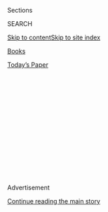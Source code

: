<div id="app">

<div>

<div>

<div>

<div class="NYTAppHideMasthead css-1q2w90k e1suatyy0">

<div class="section css-ui9rw0 e1suatyy2">

<div class="css-eph4ug er09x8g0">

<div class="css-6n7j50">

</div>

<span class="css-1dv1kvn">Sections</span>

<div class="css-10488qs">

<span class="css-1dv1kvn">SEARCH</span>

</div>

[Skip to content](#site-content)[Skip to site
index](#site-index)

</div>

<div id="masthead-section-label" class="css-1wr3we4 eaxe0e00">

[Books](https://www.nytimes3xbfgragh.onion/section/books)

</div>

<div class="css-10698na e1huz5gh0">

</div>

</div>

<div id="masthead-bar-one" class="section hasLinks css-15hmgas e1csuq9d3">

<div class="css-uqyvli e1csuq9d0">

</div>

<div class="css-1uqjmks e1csuq9d1">

</div>

<div class="css-9e9ivx">

[](https://myaccount.nytimes3xbfgragh.onion/auth/login?response_type=cookie&client_id=vi)

</div>

<div class="css-1bvtpon e1csuq9d2">

[Today’s
Paper](https://www.nytimes3xbfgragh.onion/section/todayspaper)

</div>

</div>

</div>

</div>

<div data-aria-hidden="false">

<div id="site-content" data-role="main">

<div>

<div class="css-1aor85t" style="opacity:0.000000001;z-index:-1;visibility:hidden">

<div class="css-1hqnpie">

<div class="css-epjblv">

<span class="css-17xtcya">[Books](/section/books)</span><span class="css-x15j1o">|</span><span class="css-fwqvlz">‘Eat
the Buddha’ Reports From the ‘World Capital of
Self-Immolations’</span>

</div>

<div class="css-k008qs">

<div class="css-1iwv8en">

<span class="css-18z7m18"></span>

<div>

</div>

</div>

<span class="css-1n6z4y">https://nyti.ms/2CzMccG</span>

<div class="css-1705lsu">

<div class="css-4xjgmj">

<div class="css-4skfbu" data-role="toolbar" data-aria-label="Social Media Share buttons, Save button, and Comments Panel with current comment count" data-testid="share-tools">

  - 
  - 
  - 
  - 
    
    <div class="css-6n7j50">
    
    </div>

  - 

</div>

</div>

</div>

</div>

</div>

</div>

<div id="NYT_TOP_BANNER_REGION" class="css-13pd83m">

</div>

<div id="top-wrapper" class="css-1sy8kpn">

<div id="top-slug" class="css-l9onyx">

Advertisement

</div>

[Continue reading the main
story](#after-top)

<div class="ad top-wrapper" style="text-align:center;height:100%;display:block;min-height:250px">

<div id="top" class="place-ad" data-position="top" data-size-key="top">

</div>

</div>

<div id="after-top">

</div>

</div>

<div id="sponsor-wrapper" class="css-1hyfx7x">

<div id="sponsor-slug" class="css-19vbshk">

Supported by

</div>

[Continue reading the main
story](#after-sponsor)

<div id="sponsor" class="ad sponsor-wrapper" style="text-align:center;height:100%;display:block">

</div>

<div id="after-sponsor">

</div>

</div>

[Books of The Times](/column/books-of-the-times "Books of The Times")

<div class="css-9u9xp4 ehdk2mb0">

# ‘Eat the Buddha’ Reports From the ‘World Capital of Self-Immolations’

</div>

<div class="css-xt80pu e12qa4dv0">

<div class="css-18e8msd">

<div class="css-vp77d3 epjyd6m0">

<div class="css-1baulvz">

By [<span class="css-1baulvz last-byline" itemprop="name">Parul
Sehgal</span>](https://www.nytimes3xbfgragh.onion/by/parul-sehgal)

</div>

</div>

  - 
    
    <div class="css-ld3wwf e16638kd2">
    
    Published July 15, 2020Updated July 21,
    2020
    
    </div>

  - 
    
    <div class="css-4xjgmj">
    
    <div class="css-pvvomx" data-role="toolbar" data-aria-label="Social Media Share buttons, Save button, and Comments Panel with current comment count" data-testid="share-tools">
    
      - 
      - 
      - 
      - 
        
        <div class="css-6n7j50">
        
        </div>
    
      - 
    
    </div>
    
    </div>

</div>

</div>

<div class="css-79elbk" data-testid="photoviewer-wrapper">

<div class="css-z3e15g" data-testid="photoviewer-wrapper-hidden">

</div>

<div class="css-1a48zt4 ehw59r15" data-testid="photoviewer-children">

![<span class="css-cnj6d5 e1z0qqy90" itemprop="copyrightHolder"><span class="css-1ly73wi e1tej78p0">Credit...</span><span><span>.</span></span></span>](https://static01.graylady3jvrrxbe.onion/images/2020/07/16/books/15BOOKDEMICK1/15BOOKDEMICK1-articleLarge.png?quality=75&auto=webp&disable=upscale)

</div>

</div>

<div class="css-170u9t6">

<div class="css-u7fh8e">

<div class="css-79elbk">

Buy Book<span data-aria-hidden="true">
    ▾</span>

  - [Amazon](https://www.amazon.com/gp/search?index=books&tag=NYTBSREV-20&field-keywords=Eat+the+Buddha+Barbara+Demick)
  - [Apple
    Books](https://du-gae-books-dot-nyt-du-prd.appspot.com/buy?title=Eat+the+Buddha&author=Barbara+Demick)
  - [Barnes and
    Noble](https://www.anrdoezrs.net/click-7990613-11819508?url=https%3A%2F%2Fwww.barnesandnoble.com%2Fw%2F%3Fean%3D9780812998757)
  - [Books-A-Million](https://www.anrdoezrs.net/click-7990613-35140?url=https%3A%2F%2Fwww.booksamillion.com%2Fp%2FEat%2Bthe%2BBuddha%2FBarbara%2BDemick%2F9780812998757)
  - [Bookshop](https://bookshop.org/a/3546/9780812998757)
  - [Indiebound](https://www.indiebound.org/book/9780812998757?aff=NYT)

</div>

When you purchase an independently reviewed book through our site, we
earn an affiliate
commission.

</div>

</div>

<div class="section meteredContent css-1r7ky0e" name="articleBody" itemprop="articleBody">

<div class="css-1fanzo5 StoryBodyCompanionColumn">

<div class="css-53u6y8">

In “The Unwomanly Face of War,” an oral history of World War II, the
Nobel Prize-winning writer Svetlana Alexievich recounts a strange little
story. A woman leaps into dark water to rescue a drowning man. At the
shore, however, she realizes it is not a man she has hauled from the
water but a gigantic sturgeon. The sturgeon dies.

Censors initially cut the scene from Alexievich’s book. *You’re not
asking about the right things*, they remonstrated. *Focus on bravery, on
patriotism*. *Let’s have less about fear, and less about hairstyles.*
There was no place in the canon for her sort of wartime stories,
Alexievich recalled in an interview with The Paris Review. There was no
place for reality, which comes stuffed with sturgeons and all manner of
misapprehensions and muddle; reality, which shows notable indifference,
if not outright hostility, to plot.

Perhaps an alternative canon exists, in the work of oral historians like
Alexievich, and in the deeply reported narratives of journalists like
Barbara Demick. The method is programmatic openness, deep listening, a
willingness to be waylaid; the effect, a prismatic picture of history as
experienced and understood by individuals in their full amplitude and
idiosyncrasy. Alexievich collects the daydreams of her subjects. In
Demick’s impressive account of life in North Korea, [“Nothing to
Envy,”](https://www.nytimes3xbfgragh.onion/2010/01/27/books/27book.html)
she described a society on the brink of starvation, cut off from the
world, lacking even electricity. But she told love stories, too.
Darkness proved to be a surprising boon; [some North Koreans told
her](https://www.nytimes3xbfgragh.onion/2010/01/27/books/excerpt-nothing-to-envy.html)
they grew to need it, as it conferred the only freedom they knew. Young
people fell in love in the dark: “Wrapped in a magic cloak of
invisibility, you can do what you like without worrying about the prying
eyes of parents, neighbors or secret police.”

“Eat the Buddha” is Demick’s third book, all of them told in rotating
perspectives — a model inspired by [John Hersey’s
“Hiroshima,”](https://www.nytimes3xbfgragh.onion/1985/08/04/books/beyond-the-brink-of-destruction.html)
and one she has made her own. In “Logavina Street,” she described daily
life during the Bosnian War through the lens of one neighborhood in
Sarajevo. “Nothing to Envy” followed six refugees from the port city of
Chongjin. The close focus gives her work its granularity, but it also
allows her to crosscheck the stories of her subjects. “Good reporting
should have the same standard as in a courtroom — beyond a reasonable
doubt,” she has said. In her latest, the masterly “Eat the Buddha,” she
profiles a group of Tibetans with roots in Ngaba County, in the Chinese
province of Sichuan, which bears the gory distinction of being the
“undisputed world capital of self-immolations.”

</div>

</div>

<div class="css-1fanzo5 StoryBodyCompanionColumn">

<div class="css-53u6y8">

Despite the Buddhist taboo against suicide, some 156 Tibetans — at the
time of Demick’s writing — have set themselves on fire in recent years,
protesting China’s rule. They have perfected their technique, wrapping
themselves in quilts and wire to prevent rescue, dousing themselves in
gasoline and swallowing it, too, to ensure they will burn from the
inside. Almost a third of these people — monks, mothers, ordinary
citizens — have come from Ngaba and the surrounding region.

Why Ngaba? “Why were so many of its residents willing to destroy their
bodies by one of the most horrific methods imaginable?” This mystery
hooked Demick, who arrived in China in 2007 as the Beijing bureau chief
of The Los Angeles Times. On the face of it, Ngaba is better off than
many of its counterparts, she observes. The residents are comfortable,
the infrastructure comparatively decent. (The government invested in a
“blitz” of modernization in the hopes of quelling the uprisings). Some
attribute the protests to the [harsh and oppressive police
presence](https://www.nytimes3xbfgragh.onion/2012/06/03/world/asia/wave-of-tibet-self-immolations-challenges-chinese-rule.html).
But Demick argues that the roots run deeper. Ngaba was the site of
Tibet’s first meeting with Chinese Communists, in the 1930s. “The
people of this region have a particular wound causing excessive
suffering that spans three generations,” the monk Kirti Rinpoche
testified before a U.S. congressional commission in 2011. “This wound is
very difficult to forget or
heal.”

<div class="css-79elbk" data-testid="photoviewer-wrapper">

<div class="css-z3e15g" data-testid="photoviewer-wrapper-hidden">

</div>

<div class="css-1a48zt4 ehw59r15" data-testid="photoviewer-children">

<div class="css-zgakxe erfvjey0">

<span class="css-1ly73wi e1tej78p0">Image</span>

<div class="css-zjzyr8">

<div data-testid="lazyimage-container" style="height:457.55555555555554px">

</div>

</div>

</div>

<span class="css-16f3y1r e13ogyst0" data-aria-hidden="true">Barbara
Demick, whose new book is “Eat the Buddha: Life and Death in a Tibetan
Town.”</span><span class="css-cnj6d5 e1z0qqy90" itemprop="copyrightHolder"><span class="css-1ly73wi e1tej78p0">Credit...</span><span>Madeleine
Grant</span></span>

</div>

</div>

Fleeing Nationalist forces, the Red Army marauded through monasteries.
They burned holy books and manuscripts, and survived by boiling and
eating the skin of drums and the votive offerings to the Buddha (from
which the book gets its title). Demick traces this first encounter, and
the ensuing violent history, through the testimonies of her cast of
characters: students and teachers, market sellers, the private secretary
to the Dalai Lama, the former princess of the Mei kingdom.

These scenes are narrated as flashes of memory, anchored by the types of
details children remember, giving them an unbearable vividness and
horror. One man recalls hiding himself as a little boy when his house
was invaded by Chinese soldiers. He emerged to find his grandfather gone
and grandmother badly shaken, her scalp bleeding. He remembers
wondering: Where are her pigtails? The former princess remembers being
so curious about the Chinese at first, so delighted to meet them. Her
mother joked that she offered grass to their trucks, the first vehicles
she had ever seen. She thought they were horses.

</div>

</div>

<div class="css-1fanzo5 StoryBodyCompanionColumn">

<div class="css-53u6y8">

Those who self-immolate today are the grandchildren of those who
participated in the early uprisings, Demick writes. Having imbibed the
Dalai Lama’s teachings of nonviolence, they can only bear to hurt
themselves. They bear the scars of the “Democratic Reforms” in eastern
Tibet that began in 1958. “Tibetans of this generation refer to this
period simply as *ngabgay* — ’58. Like 9/11, it is shorthand for a
catastrophe so overwhelming that words cannot express it, only the
number,” Demick writes. “Some will call it *dhulok*, a word that roughly
translates as the ‘collapse of time,’ or, hauntingly, ‘when the sky and
earth changed places.’”

Tibetans were forced into cooperative living, stripped of their herds
and land. Their yaks — sources of their food, clothing and light
(candles were made from yak fat) — were seized and slaughtered,
recalling the American government’s devastating policy of culling the
Lakota’s bison. Daylong public “struggle sessions” were instituted —
rituals of public humiliation in which those accused of perceived
infractions were forced to admit to crimes and submit to verbal and
physical abuse — with children forced to observe and cheer along. Some
20 percent of the population was arrested and held in prisons that were
often only pits in the ground filled with hundreds of people. An
estimated 300,000 Tibetans died.

Demick covers an awe-inspiring breadth of history — from the heyday of
the Tibetan empire, which could compete with those of the Turks and
Arabs, to the present day, as the movement for Tibetan independence has
faltered and transformed into an effort at cultural and spiritual
survival. She charts the creative rebellions of recent years, the
efforts at revitalizing the language and traditions, Tibetans’
attachment to the Dalai Lama (and their criticisms). Above all, Demick
wants to give room for contemporary Tibetans to testify to their
desires. If the spectacular horror of the self-immolations first
attracted her interest, she finds, at least among her sources, demands
that sound surprisingly modest. They want only the rights enjoyed by the
Han Chinese, she writes — to travel, hold a passport, to study their own
language, to educate their children abroad if they wish.

Her forecast is pessimistic. Only in North Korea has she witnessed such
smothering surveillance and high levels of fear, she writes, accelerated
by technological developments like a social credit system in development
that will prevent “untrustworthy” citizens from employment, buying plane
tickets and using credit cards.

In Ngaba, the last Tibetan-language school — the last one in all of
China — has switched to teaching primarily in Chinese. Meanwhile, across
the country, Demick notices the same red billboards springing up,
proclaiming the latest propaganda: “*TOGETHER WE WILL BUILD A BEAUTIFUL
HOME. BEND LOW. LISTEN TO WHAT PEOPLE SAY.”*

</div>

</div>

</div>

<div>

</div>

<div>

</div>

<div>

</div>

<div>

<div id="bottom-wrapper" class="css-1ede5it">

<div id="bottom-slug" class="css-l9onyx">

Advertisement

</div>

[Continue reading the main
story](#after-bottom)

<div id="bottom" class="ad bottom-wrapper" style="text-align:center;height:100%;display:block;min-height:90px">

</div>

<div id="after-bottom">

</div>

</div>

</div>

</div>

</div>

## Site Index

<div>

</div>

## Site Information Navigation

  - [© <span>2020</span> <span>The New York Times
    Company</span>](https://help.nytimes3xbfgragh.onion/hc/en-us/articles/115014792127-Copyright-notice)

<!-- end list -->

  - [NYTCo](https://www.nytco.com/)
  - [Contact
    Us](https://help.nytimes3xbfgragh.onion/hc/en-us/articles/115015385887-Contact-Us)
  - [Work with us](https://www.nytco.com/careers/)
  - [Advertise](https://nytmediakit.com/)
  - [T Brand Studio](http://www.tbrandstudio.com/)
  - [Your Ad
    Choices](https://www.nytimes3xbfgragh.onion/privacy/cookie-policy#how-do-i-manage-trackers)
  - [Privacy](https://www.nytimes3xbfgragh.onion/privacy)
  - [Terms of
    Service](https://help.nytimes3xbfgragh.onion/hc/en-us/articles/115014893428-Terms-of-service)
  - [Terms of
    Sale](https://help.nytimes3xbfgragh.onion/hc/en-us/articles/115014893968-Terms-of-sale)
  - [Site
    Map](https://spiderbites.nytimes3xbfgragh.onion)
  - [Help](https://help.nytimes3xbfgragh.onion/hc/en-us)
  - [Subscriptions](https://www.nytimes3xbfgragh.onion/subscription?campaignId=37WXW)

</div>

</div>

</div>

</div>

